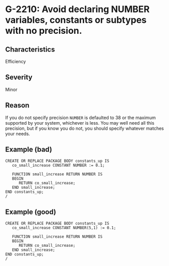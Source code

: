 # G-2210: Avoid declaring NUMBER variables, constants or subtypes with no precision.

## Characteristics

Efficiency

## Severity

Minor

## Reason

If you do not specify precision `NUMBER` is defaulted to 38 or the maximum supported by your system, whichever is less. You may well need all this precision, but if you know you do not, you should specify whatever matches your needs.

## Example (bad)

```
CREATE OR REPLACE PACKAGE BODY constants_up IS
   co_small_increase CONSTANT NUMBER := 0.1;

   FUNCTION small_increase RETURN NUMBER IS
   BEGIN
      RETURN co_small_increase;
   END small_increase;
END constants_up;
/
```

## Example (good)

```
CREATE OR REPLACE PACKAGE BODY constants_up IS
   co_small_increase CONSTANT NUMBER(5,1) := 0.1;

   FUNCTION small_increase RETURN NUMBER IS
   BEGIN
      RETURN co_small_increase;
   END small_increase;
END constants_up;
/
```